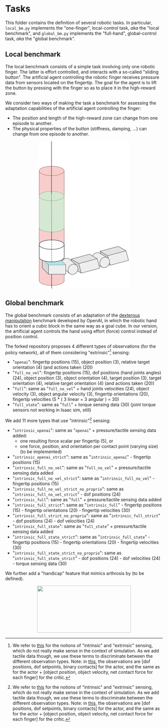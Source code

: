 # Tasks

This folder contains the definition of several robotic tasks. In particular, `local_bm.py` implements the "one-finger", local-control task, *aka* the "local benchmark", and `global_bm.py` implements the "full-hand", global-control task, *aka* the "global benchmark".

## Local benchmark

The local benchmark consists of a simple task involving only one robotic finger. The latter is effort controlled, and interacts with a so-called "sliding button". The artificial agent controlling the robotic finger receives pressure data from sensors located on the fingertip. The goal for the agent is to lift the button by pressing with the finger so as to place it in the high-reward zone. 

We consider two ways of making the task a benchmark for assessing the adaptation capabilities of the artificial agent controlling the finger:
- The position and length of the high-reward zone can change from one episode to another.
- The physical properties of the button (stiffness,  damping, ...) can change from one episode to another.

<p align="center">
  <img src="images/local_bm_img.jpg" />
</p>


## Global benchmark

The global benchmark consists of an adaptation of the [dexterous manipulation](https://arxiv.org/abs/1808.00177) benchmark developed by OpenAI, in which the robotic hand has to orient a cubic block in the same way as a goal cube. In our version, the artificial agent controls the hand using effort (force) control instead of position control.

The forked repository proposes 4 different types of observations (for the policy network), all of them considering "extrinsic"[^1] sensing:

- "`openai`": fingertip positions (15), object position (3), relative target orientation (4) (and actions taken (20))
- "`full_no_vel`": fingertip positions (15), dof positions (hand joints angles) (24), object position (3), object orientation (4), target position (3), target orientation (4), relative target orientation (4) (and actions taken (20))
- "`full`": same as "`full_no_vel`" + hand joints velocities (24), object velocity (3), object angular velocity (3), fingertip orientations (20), fingertip velocities (5 * ( 3 linear + 3 angular ) = 30) 
- "`full_state`": same as "`full`" + torque sensing data (30) (joint torque sensors not working in Isaac sim, still)
  
We add 11 more types that use "intrinsic"[^1] sensing:

- "`intrinsic_openai`": same as "`openai`" + pressure/tactile sensing data added:
    - one resulting force scalar per fingertip (5), or
    - one force, position, and orientation per contact point (varying size)  (to be implemented)
- "`intrinsic_openai_strict`": same as "`intrinsic_openai`" - fingertip positions (15)
- "`intrinsic_full_no_vel`": same as "`full_no_vel`" + pressure/tactile sensing data added
- "`intrinsic_full_no_vel_strict`": same as "`intrinsic_full_no_vel`" - fingertip positions (15)
- "`intrinsic_full_no_vel_strict_no_proprio`": same as "`intrinsic_full_no_vel_strict`" - dof positions (24) 
- "`intrinsic_full`": same as "`full`" + pressure/tactile sensing data added
- "`intrinsic_full_strict`": same as "`intrinsic_full`" - fingertip positions (15) - fingertip orientations (20) - fingertip velocities (30)
- "`intrinsic_full_strict_no_proprio`": same as "`intrinsic_full_strict`" - dof positions (24) - dof velocities (24)
- "`intrinsic_full_state`": same as "`full_state`" + pressure/tactile sensing data added
- "`intrinsic_full_state_strict`": same as "`intrinsic_full_state`" - fingertip positions (15) - fingertip orientations (20) - fingertip velocities (30)
- "`intrinsic_full_state_strict_no_proprio`": same as "`intrinsic_full_state_strict`" - dof positions (24) - dof velocities (24) - torque sensing data (30)

We further add a "handicap" feature that mimics arthrosis by (to be defined).

<p align="center">
  <img src="https://user-images.githubusercontent.com/34286328/171454160-8cb6739d-162a-4c84-922d-cda04382633f.gif" width="300" height="150"/>
</p>

[^1]: We refer to [this](https://sbrl.cs.columbia.edu/) for the notions of "intrinsic" and "extrinsic" sensing, which do not really make sense in the context of simulation. As we add tactile data though, we use these terms to discriminate between the different observation types. Note: in [this](https://sbrl.cs.columbia.edu/), the observations are [dof positions, dof setpoints, binary contacts] for the actor, and the same as for the actor + [object position, object velocity, net contact force for each finger] for the critic.
